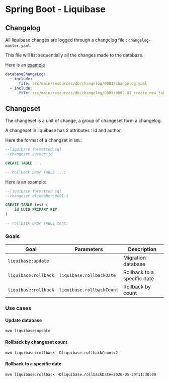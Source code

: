# Spring Boot - Liquibase

## Changelog
All liquibase changes are logged through a changelog file : `changelog-master.yaml`.

This file will list sequentially all the changes made to the database.

Here is an [example](src/main/resources/db/changelog/db.changelog-master.yaml)
```yaml
databaseChangeLog:
  - include:
      file: src/main/resources/db/changelog/0001/changelog.yaml
  - include:
      file: src/main/resources/db/changelog/0002/0002-01_create_new_table.sql
```

## Changeset
The changeset is a unit of change, a group of changeset form a changelog.

A changeset in liquibase has 2 attributes : id and author.

Here the format of a changset in `SQL`:
```sql
--liquibase formatted sql
--changeset author:id

CREATE TABLE ...

-- rollback DROP TABLE ...;
```

Here is an example:
```sql
--liquibase formatted sql
--changeset eliedaher:0001-1

CREATE TABLE test (
    id UUID PRIMARY KEY
)

-- rollback DROP TABLE test;
```

### Goals
| Goal                  | Parameters                | Description                   | 
| --------------------- | ------------------------- | ----------------------------- |
| `liquibase:update`    |                           | Migration database            |
| `liquibase:rollback`  | `liquibase.rollbackDate`  | Rollback to a specific date   |
| `liquibase:rollback`  | `liquibase.rollbackCount` | Rollback by count             |

### Use cases
#### Update database
```
mvn liquibase:update
```
#### Rollback by changeset count
```
mvn liquibase:rollback -Dliquibase.rollbackCount=2
```
#### Rollback to a specific date
```
mvn liquibase:rollback -Dliquibase.rollbackDate=2020-05-30T11:30:00
```
